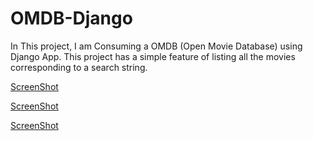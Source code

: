 # OMDB-Django
 In This project, I am Consuming a OMDB (Open Movie Database) using Django App. This project has a simple feature of listing all the movies corresponding to a search string.

[ScreenShot](https://github.com/iojas/OMDB-Django/blob/master/images/1.jpg)

[ScreenShot](https://github.com/iojas/OMDB-Django/blob/master/images/2.jpg)

[ScreenShot](https://github.com/iojas/OMDB-Django/blob/master/images/3.jpg)
